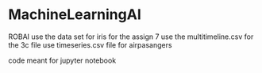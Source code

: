 # MachineLearningAI
ROBAI
use the data set for iris for the assign 7
use the multitimeline.csv for the 3c file
use timeseries.csv file for airpasangers

code meant for jupyter notebook
